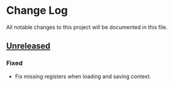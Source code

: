 # Change Log

All notable changes to this project will be documented in this file.

## [Unreleased][unreleased]
### Fixed
- Fix missing registers when loading and saving context.

[unreleased]: https://github.com/programa-stic/barf-project/compare/v0.1...develop
